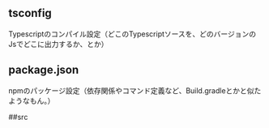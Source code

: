 ## tsconfig
Typescriptのコンパイル設定（どこのTypescriptソースを、どのバージョンのJsでどこに出力するか、とか）

## package.json
npmのパッケージ設定（依存関係やコマンド定義など、Build.gradleとかと似たようなもん。）


##src

